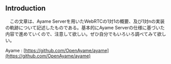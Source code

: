 ## Introduction

　この文章は、Ayame Serverを用いたWebRTCの1対1の概要、及び1対nの実装の軌跡について記述したものである。基本的にAyame Serverの仕様に基づいた内容で進めていくので、注意して欲しい。ぜひ自分でもいろいろ調べてみて欲しい。

Ayame : [https://github.com/OpenAyame/ayame](https://github.com/OpenAyame/ayame)

